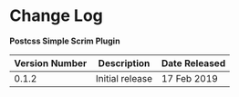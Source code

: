 # Change Log
**Postcss Simple Scrim Plugin**

| Version Number | Description | Date Released |
|----------------|-------------|---------------|
| 0.1.2          | Initial release | 17 Feb 2019 |